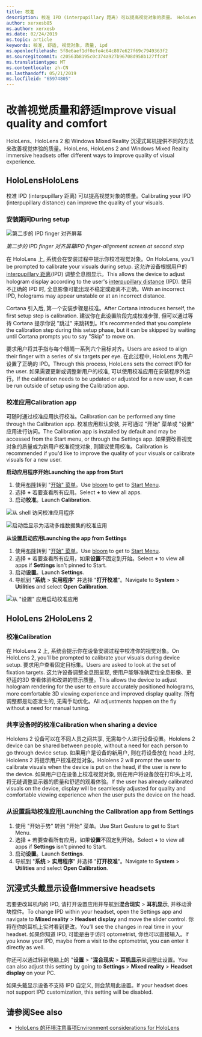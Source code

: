 ```yaml
---
title: 校准
description: 校准 IPD (interpupillary 距离) 可以提高视觉对象的质量。 HoloLens 和 Windows Mixed Reality 沉浸式耳机提供自定义 IPD 的方式。
author: xerxesb85
ms.author: xerxesb
ms.date: 02/24/2019
ms.topic: article
keywords: 校准, 舒适, 视觉对象, 质量, ipd
ms.openlocfilehash: 5f8e6aef1df0efe4c64c807e627f69c7949363f2
ms.sourcegitcommit: c20563b8195c0c374a927b96708d958b127ffc8f
ms.translationtype: MT
ms.contentlocale: zh-CN
ms.lasthandoff: 05/21/2019
ms.locfileid: "65974805"
---
```

# <a name="improve-visual-quality-and-comfort"></a><span data-ttu-id="1cfd4-105">改善视觉质量和舒适</span><span class="sxs-lookup"><span data-stu-id="1cfd4-105">Improve visual quality and comfort</span></span>
<span data-ttu-id="1cfd4-106">HoloLens、HoloLens 2 和 Windows Mixed Reality 沉浸式耳机提供不同的方法来改善视觉体验的质量。</span><span class="sxs-lookup"><span data-stu-id="1cfd4-106">HoloLens, HoloLens 2 and Windows Mixed Reality immersive headsets offer different ways to improve quality of visual experience.</span></span> 

## <a name="hololens"></a><span data-ttu-id="1cfd4-107">HoloLens</span><span class="sxs-lookup"><span data-stu-id="1cfd4-107">HoloLens</span></span>

<span data-ttu-id="1cfd4-108">校准 IPD (interpupillary 距离) 可以提高视觉对象的质量。</span><span class="sxs-lookup"><span data-stu-id="1cfd4-108">Calibrating your IPD (interpupillary distance) can improve the quality of your visuals.</span></span>

### <a name="during-setup"></a><span data-ttu-id="1cfd4-109">安装期间</span><span class="sxs-lookup"><span data-stu-id="1cfd4-109">During setup</span></span>

![第二步的 IPD finger 对齐屏幕](images/ipd-finger-alignment-300px.jpg)<br>

<span data-ttu-id="1cfd4-111">*第二步的 IPD finger 对齐屏幕*</span><span class="sxs-lookup"><span data-stu-id="1cfd4-111">*IPD finger-alignment screen at second step*</span></span>

<span data-ttu-id="1cfd4-112">在 HoloLens 上, 系统会在安装过程中提示你校准视觉对象。</span><span class="sxs-lookup"><span data-stu-id="1cfd4-112">On HoloLens, you'll be prompted to calibrate your visuals during setup.</span></span> <span data-ttu-id="1cfd4-113">这允许设备根据用户的[interpupillary 距离](https://en.wikipedia.org/wiki/Interpupillary_distance)(IPD) 调整全息图显示。</span><span class="sxs-lookup"><span data-stu-id="1cfd4-113">This allows the device to adjust hologram display according to the user's [interpupillary distance](https://en.wikipedia.org/wiki/Interpupillary_distance) (IPD).</span></span> <span data-ttu-id="1cfd4-114">使用不正确的 IPD 时, 全息影像可能出现不稳定或距离不正确。</span><span class="sxs-lookup"><span data-stu-id="1cfd4-114">With an incorrect IPD, holograms may appear unstable or at an incorrect distance.</span></span>

<span data-ttu-id="1cfd4-115">Cortana 引入后, 第一个安装步骤是校准。</span><span class="sxs-lookup"><span data-stu-id="1cfd4-115">After Cortana introduces herself, the first setup step is calibration.</span></span> <span data-ttu-id="1cfd4-116">建议你在此设置阶段完成校准步骤, 但可以通过等待 Cortana 提示你说 "跳过" 来跳转到。</span><span class="sxs-lookup"><span data-stu-id="1cfd4-116">It's recommended that you complete the calibration step during this setup phase, but it can be skipped by waiting until Cortana prompts you to say "Skip" to move on.</span></span>

<span data-ttu-id="1cfd4-117">要求用户将其手指与每个眼睛一系列六个目标对齐。</span><span class="sxs-lookup"><span data-stu-id="1cfd4-117">Users are asked to align their finger with a series of six targets per eye.</span></span> <span data-ttu-id="1cfd4-118">在此过程中, HoloLens 为用户设置了正确的 IPD。</span><span class="sxs-lookup"><span data-stu-id="1cfd4-118">Through this process, HoloLens sets the correct IPD for the user.</span></span> <span data-ttu-id="1cfd4-119">如果需要更新或调整新用户的校准, 可以使用校准应用在安装程序外运行。</span><span class="sxs-lookup"><span data-stu-id="1cfd4-119">If the calibration needs to be updated or adjusted for a new user, it can be run outside of setup using the Calibration app.</span></span>

### <a name="calibration-app"></a><span data-ttu-id="1cfd4-120">校准应用</span><span class="sxs-lookup"><span data-stu-id="1cfd4-120">Calibration app</span></span>

<span data-ttu-id="1cfd4-121">可随时通过校准应用执行校准。</span><span class="sxs-lookup"><span data-stu-id="1cfd4-121">Calibration can be performed any time through the Calibration app.</span></span> <span data-ttu-id="1cfd4-122">校准应用默认安装, 并可通过 "开始" 菜单或 "设置" 应用进行访问。</span><span class="sxs-lookup"><span data-stu-id="1cfd4-122">The Calibration app is installed by default and may be accessed from the Start menu, or through the Settings app.</span></span> <span data-ttu-id="1cfd4-123">如果要改善视觉对象的质量或为新用户校准视觉对象, 则建议使用校准。</span><span class="sxs-lookup"><span data-stu-id="1cfd4-123">Calibration is recommended if you'd like to improve the quality of your visuals or calibrate visuals for a new user.</span></span>

<span data-ttu-id="1cfd4-124">**启动应用程序开始**</span><span class="sxs-lookup"><span data-stu-id="1cfd4-124">**Launching the app from Start**</span></span>
1. <span data-ttu-id="1cfd4-125">使用[布隆](gestures.md#bloom)转到 "[开始" 菜单](navigating-the-windows-mixed-reality-home.md#start-menu)。</span><span class="sxs-lookup"><span data-stu-id="1cfd4-125">Use [bloom](gestures.md#bloom) to get to [Start Menu](navigating-the-windows-mixed-reality-home.md#start-menu).</span></span>
2. <span data-ttu-id="1cfd4-126">选择 **+** 若要查看所有应用。</span><span class="sxs-lookup"><span data-stu-id="1cfd4-126">Select **+** to view all apps.</span></span>
3. <span data-ttu-id="1cfd4-127">启动**校准**。</span><span class="sxs-lookup"><span data-stu-id="1cfd4-127">Launch **Calibration**.</span></span>

![从 shell 访问校准应用程序](images/calibration-shell.png)

![启动后显示为活动多维数据集的校准应用](images/calibration-livecube-200px.png)

<span data-ttu-id="1cfd4-130">**从设置启动应用**</span><span class="sxs-lookup"><span data-stu-id="1cfd4-130">**Launching the app from Settings**</span></span>
1. <span data-ttu-id="1cfd4-131">使用[布隆](gestures.md#bloom)转到 "[开始" 菜单](navigating-the-windows-mixed-reality-home.md#start-menu)。</span><span class="sxs-lookup"><span data-stu-id="1cfd4-131">Use [bloom](gestures.md#bloom) to get to [Start Menu](navigating-the-windows-mixed-reality-home.md#start-menu).</span></span>
2. <span data-ttu-id="1cfd4-132">选择 **+** 若要查看所有应用，如果**设置**不固定到开始。</span><span class="sxs-lookup"><span data-stu-id="1cfd4-132">Select **+** to view all apps if **Settings** isn't pinned to Start.</span></span>
3. <span data-ttu-id="1cfd4-133">启动**设置**。</span><span class="sxs-lookup"><span data-stu-id="1cfd4-133">Launch **Settings**.</span></span>
4. <span data-ttu-id="1cfd4-134">导航到 "**系统** > **实用程序**" 并选择 "**打开校准**"。</span><span class="sxs-lookup"><span data-stu-id="1cfd4-134">Navigate to **System** > **Utilities** and select **Open Calibration**.</span></span>

![从 "设置" 应用启动校准应用](images/calibration-settings-500px.jpg)

## <a name="hololens-2"></a><span data-ttu-id="1cfd4-136">HoloLens 2</span><span class="sxs-lookup"><span data-stu-id="1cfd4-136">HoloLens 2</span></span>

### <a name="calibration"></a><span data-ttu-id="1cfd4-137">校准</span><span class="sxs-lookup"><span data-stu-id="1cfd4-137">Calibration</span></span> 

<span data-ttu-id="1cfd4-138">在 HoloLens 2 上, 系统会提示你在设备安装过程中校准你的视觉对象。</span><span class="sxs-lookup"><span data-stu-id="1cfd4-138">On HoloLens 2, you'll be prompted to calibrate your visuals during device setup.</span></span> <span data-ttu-id="1cfd4-139">要求用户查看固定目标集。</span><span class="sxs-lookup"><span data-stu-id="1cfd4-139">Users are asked to look at the set of fixation targets.</span></span> <span data-ttu-id="1cfd4-140">这允许设备调整全息图呈现, 使用户能够准确定位全息影像、更舒适的3D 查看体验和改进的显示质量。</span><span class="sxs-lookup"><span data-stu-id="1cfd4-140">This allows the device to adjust hologram rendering for the user to ensure accurately positioned holograms, more comfortable 3D viewing experience and improved display quality.</span></span> <span data-ttu-id="1cfd4-141">所有调整都是动态发生的, 无需手动优化。</span><span class="sxs-lookup"><span data-stu-id="1cfd4-141">All adjustments happen on the fly without a need for manual tuning.</span></span> 

### <a name="calibration-when-sharing-a-device"></a><span data-ttu-id="1cfd4-142">共享设备时的校准</span><span class="sxs-lookup"><span data-stu-id="1cfd4-142">Calibration when sharing a device</span></span> 

<span data-ttu-id="1cfd4-143">Hololens 2 设备可以在不同人员之间共享, 无需每个人进行设备设置。</span><span class="sxs-lookup"><span data-stu-id="1cfd4-143">Hololens 2 device can be shared between people, without a need for each person to go through device setup.</span></span> <span data-ttu-id="1cfd4-144">如果用户是设备的新用户, 则在将设备放在 head 上时, Hololens 2 将提示用户校准视觉对象。</span><span class="sxs-lookup"><span data-stu-id="1cfd4-144">Hololens 2 will prompt the user to calibrate visuals when the device is put on the head, if the user is new to the device.</span></span> <span data-ttu-id="1cfd4-145">如果用户已在设备上校准视觉对象, 则在用户将设备放在打印头上时, 将无缝调整显示器的质量和舒适的观看体验。</span><span class="sxs-lookup"><span data-stu-id="1cfd4-145">If the user has already calibrated visuals on the device, display will be seamlessly adjusted for quality and comfortable viewing experience when the user puts the device on the head.</span></span>  

### <a name="launching-the-calibration-app-from-settings"></a><span data-ttu-id="1cfd4-146">从设置启动校准应用</span><span class="sxs-lookup"><span data-stu-id="1cfd4-146">Launching the Calibration app from Settings</span></span>
1. <span data-ttu-id="1cfd4-147">使用 "开始手势" 转到 "开始" 菜单。</span><span class="sxs-lookup"><span data-stu-id="1cfd4-147">Use Start Gesture to get to Start Menu.</span></span>
2. <span data-ttu-id="1cfd4-148">选择 **+** 若要查看所有应用，如果**设置**不固定到开始。</span><span class="sxs-lookup"><span data-stu-id="1cfd4-148">Select **+** to view all apps if **Settings** isn't pinned to Start.</span></span>
3. <span data-ttu-id="1cfd4-149">启动**设置**。</span><span class="sxs-lookup"><span data-stu-id="1cfd4-149">Launch **Settings**.</span></span>
4. <span data-ttu-id="1cfd4-150">导航到 "**系统** > **实用程序**" 并选择 "**打开校准**"。</span><span class="sxs-lookup"><span data-stu-id="1cfd4-150">Navigate to **System** > **Utilities** and select **Open Calibration**.</span></span>

## <a name="immersive-headsets"></a><span data-ttu-id="1cfd4-151">沉浸式头戴显示设备</span><span class="sxs-lookup"><span data-stu-id="1cfd4-151">Immersive headsets</span></span>

<span data-ttu-id="1cfd4-152">若要更改耳机内的 IPD, 请打开设置应用并导航到**混合现实** > **耳机显示**, 并移动滑块控件。</span><span class="sxs-lookup"><span data-stu-id="1cfd4-152">To change IPD within your headset, open the Settings app and navigate to **Mixed reality** > **Headset display** and move the slider control.</span></span> <span data-ttu-id="1cfd4-153">你将在你的耳机上实时看到更改。</span><span class="sxs-lookup"><span data-stu-id="1cfd4-153">You’ll see the changes in real time in your headset.</span></span> <span data-ttu-id="1cfd4-154">如果你知道 IPD, 可能是由于访问 optometrist, 你也可以直接输入。</span><span class="sxs-lookup"><span data-stu-id="1cfd4-154">If you know your IPD, maybe from a visit to the optometrist, you can enter it directly as well.</span></span>

<span data-ttu-id="1cfd4-155">你还可以通过转到电脑上的 "**设置** > "**混合现实** > **耳机显示**来调整此设置。</span><span class="sxs-lookup"><span data-stu-id="1cfd4-155">You can also adjust this setting by going to **Settings** > **Mixed reality** > **Headset display** on your PC.</span></span>

<span data-ttu-id="1cfd4-156">如果头戴显示设备不支持 IPD 自定义, 则会禁用此设置。</span><span class="sxs-lookup"><span data-stu-id="1cfd4-156">If your headset does not support IPD customization, this setting will be disabled.</span></span>

## <a name="see-also"></a><span data-ttu-id="1cfd4-157">请参阅</span><span class="sxs-lookup"><span data-stu-id="1cfd4-157">See also</span></span>
* [<span data-ttu-id="1cfd4-158">HoloLens 的环境注意事项</span><span class="sxs-lookup"><span data-stu-id="1cfd4-158">Environment considerations for HoloLens</span></span>](environment-considerations-for-hololens.md)
